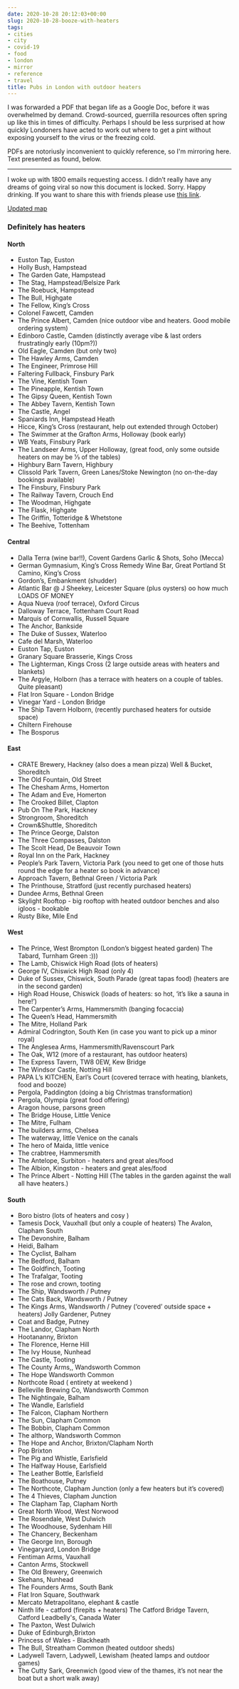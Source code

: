 ```yaml
---
date: 2020-10-28 20:12:03+00:00
slug: 2020-10-28-booze-with-heaters
tags:
- cities
- city
- covid-19
- food
- london
- mirror
- reference
- travel
title: Pubs in London with outdoor heaters
---
```


I was forwarded a PDF that began life as a Google Doc, before it was overwhelmed by demand. Crowd-sourced, guerrilla resources often spring up like this in times of difficulty. Perhaps I should be less surprised at how quickly Londoners have acted to work out where to get a pint without exposing yourself to the virus or the freezing cold.

PDFs are notoriusly inconvenient to quickly reference, so I'm mirroring here. Text presented as found, below.

---

I woke up with 1800 emails requesting access. I didn’t really have any dreams of going viral so now this document is locked. Sorry. Happy drinking. If you want to share this with friends please use [this link](https://docs.google.com/document/d/e/2PACX-1vRDrzuwHIjKv5MeZsQnvbma8W3v-6j5qT_4mshkkvMhkrD7mLEX6e67GijJGKUfdJPZKwwmBZTK7lRP/pub).

[Updated map](https://www.google.com/maps/d/viewer?mid=14EWbaLS62oNrld2d93NlrPXm0pdIHMET&ll=51.49171962355538%2C-0.1320663916191478&z=10)

### Definitely has heaters

#### North

- Euston Tap, Euston
- Holly Bush, Hampstead
- The Garden Gate, Hampstead
- The Stag, Hampstead/Belsize Park
- The Roebuck, Hampstead
- The Bull, Highgate
- The Fellow, King’s Cross
- Colonel Fawcett, Camden
- The Prince Albert, Camden (nice outdoor vibe and heaters. Good mobile ordering system)
- Edinboro Castle, Camden (distinctly average vibe & last orders frustratingly early (10pm?))
- Old Eagle, Camden (but only two)
- The Hawley Arms, Camden
- The Engineer, Primrose Hill
- Faltering Fullback, Finsbury Park
- The Vine, Kentish Town
- The Pineapple, Kentish Town
- The Gipsy Queen, Kentish Town
- The Abbey Tavern, Kentish Town
- The Castle, Angel
- Spaniards Inn, Hampstead Heath
- Hicce, King’s Cross (restaurant, help out extended through October)
- The Swimmer at the Grafton Arms, Holloway (book early)
- WB Yeats, Finsbury Park
- The Landseer Arms, Upper Holloway, (great food, only some outside heaters on may be 1⁄3 of the tables)
- Highbury Barn Tavern, Highbury
- Clissold Park Tavern, Green Lanes/Stoke Newington (no on-the-day bookings available)
- The Finsbury, Finsbury Park
- The Railway Tavern, Crouch End
- The Woodman, Highgate
- The Flask, Highgate
- The Griffin, Totteridge & Whetstone
- The Beehive, Tottenham

#### Central

- Dalla Terra (wine bar!!), Covent Gardens Garlic & Shots, Soho (Mecca)
- German Gymnasium, King’s Cross Remedy Wine Bar, Great Portland St Camino, King’s Cross
- Gordon’s, Embankment (shudder)
- Atlantic Bar @ J Sheekey, Leicester Square (plus oysters) oo how much LOADS OF MONEY
- Aqua Nueva (roof terrace), Oxford Circus
- Dalloway Terrace, Tottenham Court Road
- Marquis of Cornwallis, Russell Square
- The Anchor, Bankside
- The Duke of Sussex, Waterloo
- Cafe del Marsh, Waterloo
- Euston Tap, Euston
- Granary Square Brasserie, Kings Cross
- The Lighterman, Kings Cross (2 large outside areas with heaters and blankets)
- The Argyle, Holborn (has a terrace with heaters on a couple of tables. Quite pleasant)
- Flat Iron Square - London Bridge
- Vinegar Yard - London Bridge
- The Ship Tavern Holborn, (recently purchased heaters for outside space)
- Chiltern Firehouse
- The Bosporus

#### East

- CRATE Brewery, Hackney (also does a mean pizza) Well & Bucket, Shoreditch
- The Old Fountain, Old Street
- The Chesham Arms, Homerton
- The Adam and Eve, Homerton
- The Crooked Billet, Clapton
- Pub On The Park, Hackney
- Strongroom, Shoreditch
- Crown&Shuttle, Shoreditch
- The Prince George, Dalston
- The Three Compasses, Dalston
- The Scolt Head, De Beauvoir Town
- Royal Inn on the Park, Hackney
- People’s Park Tavern, Victoria Park (you need to get one of those huts round the edge for a heater so book in advance)
- Approach Tavern, Bethnal Green / Victoria Park
- The Printhouse, Stratford (just recently purchased heaters)
- Dundee Arms, Bethnal Green
- Skylight Rooftop - big rooftop with heated outdoor benches and also igloos - bookable
- Rusty Bike, Mile End

#### West

- The Prince, West Brompton (London’s biggest heated garden) The Tabard, Turnham Green :)))
- The Lamb, Chiswick High Road (lots of heaters)
- George IV, Chiswick High Road (only 4)
- Duke of Sussex, Chiswick, South Parade (great tapas food) (heaters are in the second garden)
- High Road House, Chiswick (loads of heaters: so hot, ‘it’s like a sauna in here!’)
- The Carpenter’s Arms, Hammersmith (banging focaccia)
- The Queen’s Head, Hammersmith
- The Mitre, Holland Park
- Admiral Codrington, South Ken (in case you want to pick up a minor royal)
- The Anglesea Arms, Hammersmith/Ravenscourt Park
- The Oak, W12 (more of a restaurant, has outdoor heaters)
- The Express Tavern, TW8 0EW, Kew Bridge
- The Windsor Castle, Notting Hill
- PAPA L’s KITCHEN, Earl’s Court (covered terrace with heating, blankets, food and booze)
- Pergola, Paddington (doing a big Christmas transformation)
- Pergola, Olympia (great food offering)
- Aragon house, parsons green
- The Bridge House, Little Venice
- The Mitre, Fulham
- The builders arms, Chelsea
- The waterway, little Venice on the canals
- The hero of Maida, little venice
- The crabtree, Hammersmith
- The Antelope, Surbiton - heaters and great ales/food
- The Albion, Kingston - heaters and great ales/food
- The Prince Albert - Notting Hill (The tables in the garden against the wall all have heaters.)

#### South

- Boro bistro (lots of heaters and cosy )
- Tamesis Dock, Vauxhall (but only a couple of heaters) The Avalon, Clapham South
- The Devonshire, Balham
- Heidi, Balham
- The Cyclist, Balham
- The Bedford, Balham
- The Goldfinch, Tooting
- The Trafalgar, Tooting
- The rose and crown, tooting
- The Ship, Wandsworth / Putney
- The Cats Back, Wandsworth / Putney
- The Kings Arms, Wandsworth / Putney (‘covered’ outside space + heaters) Jolly Gardener, Putney
- Coat and Badge, Putney
- The Landor, Clapham North
- Hootananny, Brixton
- The Florence, Herne Hill
- The Ivy House, Nunhead
- The Castle, Tooting
- The County Arms,, Wandsworth Common
- The Hope Wandsworth Common
- Northcote Road ( entirety at weekend )
- Belleville Brewing Co, Wandsworth Common
- The Nightingale, Balham
- The Wandle, Earlsfield
- The Falcon, Clapham Northern
- The Sun, Clapham Common
- The Bobbin, Clapham Common
- The althorp, Wandsworth Common
- The Hope and Anchor, Brixton/Clapham North
- Pop Brixton
- The Pig and Whistle, Earlsfield
- The Halfway House, Earlsfield
- The Leather Bottle, Earlsfield
- The Boathouse, Putney
- The Northcote, Clapham Junction (only a few heaters but it’s covered)
- The 4 Thieves, Clapham Junction
- The Clapham Tap, Clapham North
- Great North Wood, West Norwood
- The Rosendale, West Dulwich
- The Woodhouse, Sydenham Hill
- The Chancery, Beckenham
- The George Inn, Borough
- Vinegaryard, London Bridge
- Fentiman Arms, Vauxhall
- Canton Arms, Stockwell
- The Old Brewery, Greenwich
- Skehans, Nunhead
- The Founders Arms, South Bank
- Flat Iron Square, Southwark
- Mercato Metrapolitano, elephant & castle
- Ninth life - catford (firepits + heaters) The Catford Bridge Tavern, Catford Leadbelly's, Canada Water
- The Paxton, West Dulwich
- Duke of Edinburgh,Brixton
- Princess of Wales - Blackheath
- The Bull, Streatham Common (heated outdoor sheds)
- Ladywell Tavern, Ladywell, Lewisham (heated lamps and outdoor games)
- The Cutty Sark, Greenwich (good view of the thames, it’s not near the boat but a short walk away)